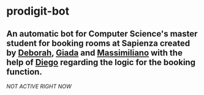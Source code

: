 # prodigit-bot

## An automatic bot for Computer Science's master student for booking rooms at Sapienza created by [Deborah](https://github.com/deborahdore), [Giada](https://github.com/Ciatta) and [Massimiliano](https://github.com/SuppahDent) with the help of [Diego](https://github.com/l0r3m1psum) regarding the logic for the booking function. 

_NOT ACTIVE RIGHT NOW_
